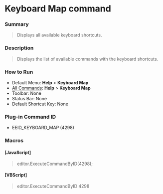 # Keyboard Map command

### Summary

> Displays all available keyboard shortcuts.

### Description

> Displays the list of available commands with the keyboard shortcuts.

### How to Run

- Default Menu: **Help** \> **Keyboard Map**
- [All Commands](../tools/all_commands): **Help** >
**Keyboard Map**
- Toolbar: None
- Status Bar: None
- Default Shortcut Key: None

### Plug-in Command ID

- EEID\_KEYBOARD\_MAP (4298)

### Macros

#### \[JavaScript\]

> editor.ExecuteCommandByID(4298);

#### \[VBScript\]

> editor.ExecuteCommandByID 4298